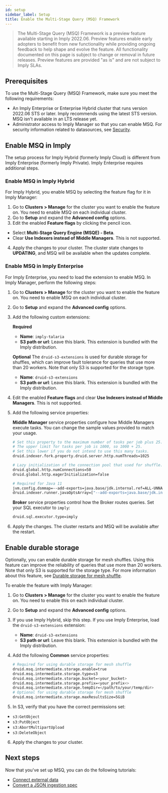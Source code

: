 ```yaml
---
id: setup
sidebar_label: Setup
title: Enable the Multi-Stage Query (MSQ) Framework
---
```


> The Multi-Stage Query (MSQ) Framework is a preview feature available starting in Imply 2022.06. Preview features enable early adopters to benefit from new functionality while providing ongoing feedback to help shape and evolve the feature. All functionality documented on this page is subject to change or removal in future releases. Preview features are provided "as is" and are not subject to Imply SLAs.

## Prerequisites

To use the Multi-Stage Query (MSQ) Framework, make sure you meet the following requirements:

- An Imply Enterprise or Enterprise Hybrid cluster that runs version 2022.06 STS or later. Imply recommends using the latest STS version. MSQ isn't available in an LTS release yet. 
- Administrator access to Imply Manager so that you can enable MSQ. For security information related to datasources, see [Security](./msq-security.md).


## Enable MSQ in Imply

The setup process for Imply Hybrid (formerly Imply Cloud) is different from Imply Enterprise (formerly Imply Private). Imply Enterprise requires additional steps.

### Enable MSQ in Imply Hybrid

For Imply Hybrid, you enable MSQ by selecting the feature flag for it in Imply Manager: 

1. Go to **Clusters > Manage** for the cluster you want to enable the feature on. You need to enable MSQ on each individual cluster.
2. Go to **Setup** and expand the **Advanced config** options.
3. Edit the enabled **Feature flags** by clicking the pencil icon.
  - Select **Multi-Stage Query Engine (MSQE) - Beta**.
  - Clear **Use Indexers instead of Middle Managers**. This is not supported.
4. Apply the changes to your cluster. The cluster state changes to **UPDATING**, and MSQ will be available when the updates complete.

### Enable MSQ in Imply Enterprise

For Imply Enterprise, you need to load the extension to enable MSQ. In Imply Manager, perform the following steps:

1. Go to **Clusters > Manage** for the cluster you want to enable the feature on. You need to enable MSQ on each individual cluster.
2. Go to **Setup** and expand the **Advanced config** options.
3. Add the following custom extensions:

   **Required**
   - **Name**: `imply-talaria`
   - **S3 path or url**: Leave this blank. This extension is bundled with the Imply distribution.

   **Optional**
   The `druid-s3-extensions` is used for durable storage for shuffles, which can improve fault tolerance for queries that use more than 20 workers. Note that only S3 is supported for the storage type.
   - **Name**: `druid-s3-extensions`
   - **S3 path or url**: Leave this blank. This extension is bundled with the Imply distribution.

4. Edit the enabled **Feature flags** and clear **Use Indexers instead of Middle Managers**. This is not supported.

5. Add the following service properties:
   
   **Middle Manager** service properties configure how Middle Managers execute tasks. You can change the sample values provided to match your usage.

   ```bash
   # Set this property to the maximum number of tasks per job plus 25.
   # The upper limit for tasks per job is 1000, so 1000 + 25.
   # Set this lower if you do not intend to use this many tasks.
   druid.indexer.fork.property.druid.server.http.numThreads=1025
   
   # Lazy initialization of the connection pool that used for shuffle.
   druid.global.http.numConnections=50
   druid.global.http.eagerInitialization=false
   
   # Required for Java 11
   jvm.config.dsmmap=--add-exports=java.base/jdk.internal.ref=ALL-UNNAMED
   druid.indexer.runner.javaOptsArray=["--add-exports=java.base/jdk.internal.ref=ALL-UNNAMED"]
   ```

   **Broker** service properties control how the Broker routes queries. Set your SQL executor to `imply`:

   ```bash
   druid.sql.executor.type=imply
   ```

6. Apply the changes. The cluster restarts and MSQ will be available after the restart.

## Enable durable storage

Optionally, you can enable durable storage for mesh shuffles. Using this feature can improve the reliability of queries that use more than 20 workers. Note that only S3 is supported for the storage type. For more information about this feature, see [Durable storage for mesh shuffle](./msq-advanced-configs.md#durable-storage-for-mesh-shuffle).

To enable the feature with Imply Manager:

1. Go to **Clusters > Manage** for the cluster you want to enable the feature on. You need to enable this on each individual cluster.
2. Go to **Setup** and expand the **Advanced config** options.
3. If you use Imply Hybrid, skip this step. If you use Imply Enterprise, load the `druid-s3-extensions` extension:
   - **Name**: `druid-s3-extensions` 
   - **S3 path or url**: Leave this blank. This extension is bundled with the Imply distribution.
4. Add the following **Common** service properties: 
     
   ```bash
   # Required for using durable storage for mesh shuffle
   druid.msq.intermediate.storage.enable=true
   druid.msq.intermediate.storage.type=s3
   druid.msq.intermediate.storage.bucket=<your_bucket>
   druid.msq.intermediate.storage.prefix=<your_prefix<>
   druid.msq.intermediate.storage.tempDir=</path/to/your/temp/dir>
   # Optional for using durable storage for mesh shuffle
   druid.msq.intermediate.storage.maxResultsSize=5GiB
   ```
5. In S3, verify that you have the correct permissions set:
   
- `s3:GetObject`
- `s3:PutObject`
- `s3:AbortMultipartUpload`
- `s3:DeleteObject`

6. Apply the changes to your cluster.

## Next steps

Now that you've set up MSQ, you can do the following tutorials:

- [Connect external data](./msq-tutorial-connect-external-data.md)
- [Convert a JSON ingestion spec](./msq-tutorial-convert-ingest-spec.md)
